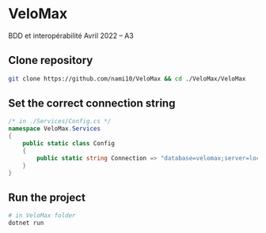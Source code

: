 # VeloMax

BDD et interopérabilité Avril 2022 – A3

## Clone repository

```bash
git clone https://github.com/nami10/VeloMax && cd ./VeloMax/VeloMax
```

## Set the correct connection string
```cs
/* in ./Services/Config.cs */
namespace VeloMax.Services
{
    public static class Config
    {
        public static string Connection => "database=velomax;server=localhost;uid=root;pwd=toor";
    }
}
```


## Run the project

```bash
# in VeloMax folder
dotnet run
```

